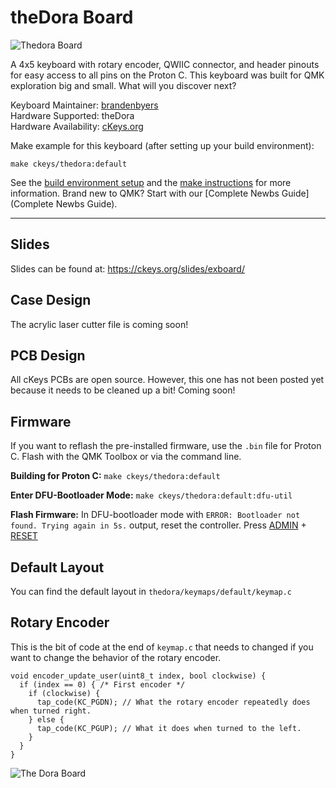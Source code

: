 # theDora Board

![Thedora Board](https://ckeys.org/images/exboard-3.jpg)

A 4x5 keyboard with rotary encoder, QWIIC connector, and header pinouts for easy access to all pins on the Proton C. This keyboard was built for QMK exploration big and small. What will you discover next?

Keyboard Maintainer: [brandenbyers](https://github.com/brandenbyers)  
Hardware Supported: theDora  
Hardware Availability: [cKeys.org](https://ckeys.org)

Make example for this keyboard (after setting up your build environment):

`make ckeys/thedora:default`

See the [build environment setup](https://docs.qmk.fm/#/getting_started_build_tools) and the [make instructions](https://docs.qmk.fm/#/getting_started_make_guide) for more information. Brand new to QMK? Start with our [Complete Newbs Guide](Complete Newbs Guide).

---

## Slides

Slides can be found at: https://ckeys.org/slides/exboard/

## Case Design

The acrylic laser cutter file is coming soon!

## PCB Design

All cKeys PCBs are open source. However, this one has not been posted yet because it needs to be cleaned up a bit! Coming soon!

## Firmware

If you want to reflash the pre-installed firmware, use the `.bin` file for Proton C. Flash with the QMK Toolbox or via the command line.

**Building for Proton C:**
`make ckeys/thedora:default`

**Enter DFU-Bootloader Mode:**
`make ckeys/thedora:default:dfu-util`

**Flash Firmware:**
In DFU-bootloader mode with `ERROR: Bootloader not found. Trying again in 5s.` output, reset the controller. 
Press [ADMIN](https://ckeys.org/slides/exboard/assets/player/keynotedhtmlplayer#21) + [RESET](https://ckeys.org/slides/exboard/assets/player/keynotedhtmlplayer#25)  

## Default Layout

You can find the default layout in `thedora/keymaps/default/keymap.c`

## Rotary Encoder

This is the bit of code at the end of `keymap.c` that needs to changed if you want to change the behavior of the rotary encoder.

```
void encoder_update_user(uint8_t index, bool clockwise) {
  if (index == 0) { /* First encoder */
    if (clockwise) {
      tap_code(KC_PGDN); // What the rotary encoder repeatedly does when turned right.
    } else {
      tap_code(KC_PGUP); // What it does when turned to the left.
    }
  }
}
```

![The Dora Board](https://ckeys.org/images/exboard-1.jpg)
